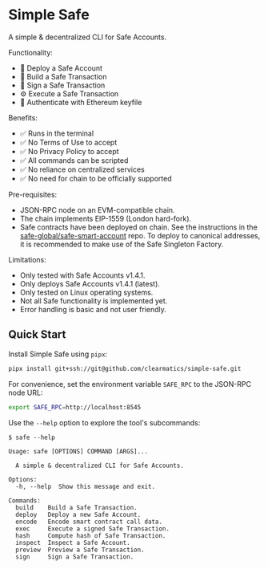 # Simple Safe

A simple & decentralized CLI for Safe Accounts.

Functionality:

- 🚀 Deploy a Safe Account
- 📝 Build a Safe Transaction
- 🔏 Sign a Safe Transaction
- ⚙️ Execute a Safe Transaction
- 🪪 Authenticate with Ethereum keyfile

Benefits:

- ✅ Runs in the terminal
- ✅ No Terms of Use to accept
- ✅ No Privacy Policy to accept
- ✅ All commands can be scripted
- ✅ No reliance on centralized services
- ✅ No need for chain to be officially supported

Pre-requisites:

- JSON-RPC node on an EVM-compatible chain.
- The chain implements EIP-1559 (London hard-fork).
- Safe contracts have been deployed on chain. See the instructions in the
  [safe-global/safe-smart-account](https://github.com/safe-global/safe-smart-account)
  repo. To deploy to canonical addresses, it is recommended to make use of the
  Safe Singleton Factory.

Limitations:

- Only tested with Safe Accounts v1.4.1.
- Only deploys Safe Accounts v1.4.1 (latest).
- Only tested on Linux operating systems.
- Not all Safe functionality is implemented yet.
- Error handling is basic and not user friendly.

## Quick Start

Install Simple Safe using `pipx`:

```sh
pipx install git+ssh://git@github.com/clearmatics/simple-safe.git
```

For convenience, set the environment variable `SAFE_RPC` to the JSON-RPC node
URL:

```sh
export SAFE_RPC=http://localhost:8545
```

Use the `--help` option to explore the tool's subcommands:

```console
$ safe --help

Usage: safe [OPTIONS] COMMAND [ARGS]...

  A simple & decentralized CLI for Safe Accounts.

Options:
  -h, --help  Show this message and exit.

Commands:
  build    Build a Safe Transaction.
  deploy   Deploy a new Safe Account.
  encode   Encode smart contract call data.
  exec     Execute a signed Safe Transaction.
  hash     Compute hash of Safe Transaction.
  inspect  Inspect a Safe Account.
  preview  Preview a Safe Transaction.
  sign     Sign a Safe Transaction.
```
